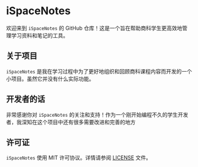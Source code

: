 # iSpaceNotes

欢迎来到 `iSpaceNotes` 的 GitHub 仓库！这是一个旨在帮助商科学生更高效地管理学习资料和笔记的工具。

## 关于项目

`iSpaceNotes` 是我在学习过程中为了更好地组织和回顾商科课程内容而开发的一个小项目。虽然它并没有什么实际功能。

## 开发者的话

非常感谢你对 `iSpaceNotes` 的关注和支持！作为一个刚开始编程不久的学生开发者，我深知在这个项目中还有很多需要改进和完善的地方

## 许可证

`iSpaceNotes` 使用 MIT 许可协议。详情请参阅 [LICENSE](LICENSE) 文件。
